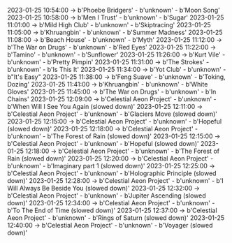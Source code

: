 2023-01-25 10:54:00 -> b'Phoebe Bridgers' - b'unknown' - b'Moon Song'
2023-01-25 10:58:00 -> b'Men I Trust' - b'unknown' - b'Sugar'
2023-01-25 11:01:00 -> b'Mild High Club' - b'unknown' - b'Skiptracing'
2023-01-25 11:05:00 -> b'Khruangbin' - b'unknown' - b'Summer Madness'
2023-01-25 11:08:00 -> b'Beach House' - b'unknown' - b'Myth'
2023-01-25 11:12:00 -> b'The War on Drugs' - b'unknown' - b'Red Eyes'
2023-01-25 11:22:00 -> b'Tamino' - b'unknown' - b'Sunflower'
2023-01-25 11:26:00 -> b'Kurt Vile' - b'unknown' - b'Pretty Pimpin'
2023-01-25 11:31:00 -> b'The Strokes' - b'unknown' - b'Is This It'
2023-01-25 11:34:00 -> b'Yot Club' - b'unknown' - b"It's Easy"
2023-01-25 11:38:00 -> b'Feng Suave' - b'unknown' - b'Toking, Dozing'
2023-01-25 11:41:00 -> b'Khruangbin' - b'unknown' - b'White Gloves'
2023-01-25 11:45:00 -> b'The War on Drugs' - b'unknown' - b'In Chains'
2023-01-25 12:09:00 -> b'Celestial Aeon Project' - b'unknown' - b'When Will I See You Again (slowed down)'
2023-01-25 12:11:00 -> b'Celestial Aeon Project' - b'unknown' - b'Glaciers Move (slowed down)'
2023-01-25 12:15:00 -> b'Celestial Aeon Project' - b'unknown' - b'Hopeful (slowed down)'
2023-01-25 12:18:00 -> b'Celestial Aeon Project' - b'unknown' - b'The Forest of Rain (slowed down)'
2023-01-25 12:15:00 -> b'Celestial Aeon Project' - b'unknown' - b'Hopeful (slowed down)'
2023-01-25 12:18:00 -> b'Celestial Aeon Project' - b'unknown' - b'The Forest of Rain (slowed down)'
2023-01-25 12:20:00 -> b'Celestial Aeon Project' - b'unknown' - b'Imaginary part 1 (slowed down)'
2023-01-25 12:25:00 -> b'Celestial Aeon Project' - b'unknown' - b'Holographic Principle (slowed down)'
2023-01-25 12:28:00 -> b'Celestial Aeon Project' - b'unknown' - b'I Will Always Be Beside You (slowed down)'
2023-01-25 12:32:00 -> b'Celestial Aeon Project' - b'unknown' - b'Jupiter Ascending (slowed down)'
2023-01-25 12:34:00 -> b'Celestial Aeon Project' - b'unknown' - b'To The End of Time (slowed down)'
2023-01-25 12:37:00 -> b'Celestial Aeon Project' - b'unknown' - b'Rings of Saturn (slowed down)'
2023-01-25 12:40:00 -> b'Celestial Aeon Project' - b'unknown' - b'Voyager (slowed down)'
